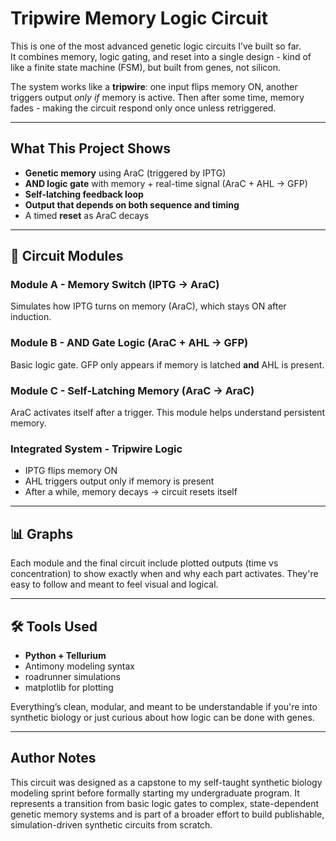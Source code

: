 # Tripwire Memory Logic Circuit

This is one of the most advanced genetic logic circuits I’ve built so far.  
It combines memory, logic gating, and reset into a single design - kind of like a finite state machine (FSM), but built from genes, not silicon.

The system works like a **tripwire**: one input flips memory ON, another triggers output *only if* memory is active. Then after some time, memory fades - making the circuit respond only once unless retriggered.

---

## What This Project Shows

- **Genetic memory** using AraC (triggered by IPTG)
- **AND logic gate** with memory + real-time signal (AraC + AHL -> GFP)
- **Self-latching feedback loop**
- **Output that depends on both sequence and timing**
- A timed **reset** as AraC decays

---

## 📁 Circuit Modules

### **Module A - Memory Switch (IPTG -> AraC)**
Simulates how IPTG turns on memory (AraC), which stays ON after induction.

### **Module B - AND Gate Logic (AraC + AHL -> GFP)**
Basic logic gate. GFP only appears if memory is latched **and** AHL is present.

### **Module C - Self-Latching Memory (AraC -> AraC)**
AraC activates itself after a trigger. This module helps understand persistent memory.

### **Integrated System - Tripwire Logic**
- IPTG flips memory ON  
- AHL triggers output only if memory is present  
- After a while, memory decays -> circuit resets itself

---

## 📊 Graphs

Each module and the final circuit include plotted outputs (time vs concentration) to show exactly when and why each part activates. They're easy to follow and meant to feel visual and logical.

---

## 🛠 Tools Used

- **Python + Tellurium**  
- Antimony modeling syntax  
- roadrunner simulations  
- matplotlib for plotting

Everything’s clean, modular, and meant to be understandable if you're into synthetic biology or just curious about how logic can be done with genes.

---

## Author Notes

This circuit was designed as a capstone to my self-taught synthetic biology modeling sprint before formally starting my undergraduate program. It represents a transition from basic logic gates to complex, state-dependent genetic memory systems and is part of a broader effort to build publishable, simulation-driven synthetic circuits from scratch.
